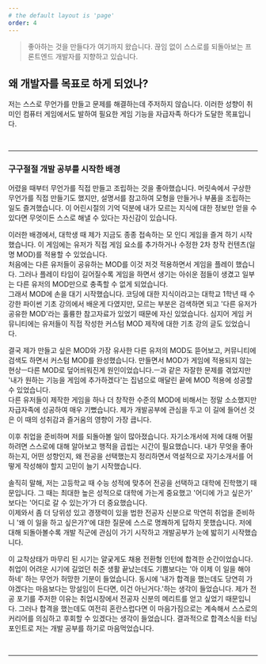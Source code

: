 ```yaml
---
# the default layout is 'page'
order: 4
---
```


> 좋아하는 것을 만들다가 여기까지 왔습니다. 끊임 없이 스스로를 되돌아보는 프론트엔드 개발자를 지향하고 있습니다.

## 왜 개발자를 목표로 하게 되었나?

저는 스스로 무언가를 만들고 문제를 해결하는데 주저하지 않습니다. 이러한 성향이 취미인 컴퓨터 게임에서도 발하여 필요한 게임 기능을 자급자족 하다가 도달한 목표입니다.

<br>

---

### 구구절절 개발 공부를 시작한 배경

어렸을 때부터 무언가를 직접 만들고 조립하는 것을 좋아했습니다. 머릿속에서 구상한 무언가를 직접 만들기도 했지만, 설명서를 참고하여 모형을 만들거나 부품을 조립하는 일도 즐겨했습니다. 이 어린시절의 기억 덕분에 내가 모르는 지식에 대한 정보만 얻을 수 있다면 무엇이든 스스로 해낼 수 있다는 자신감이 있습니다.

이러한 배경에서, 대학생 때 제가 지금도 종종 접속하는 모 인디 게임을 즐겨 하기 시작했습니다. 이 게임에는 유저가 직접 게임 요소를 추가하거나 수정한 2차 창작 컨텐츠(일명 MOD)를 적용할 수 있었습니다.  
처음에는 다른 유저들이 공유하는 MOD를 이것 저것 적용하면서 게임을 플레이 했습니다. 그러나 플레이 타임이 길어질수록 게임을 하면서 생기는 아쉬운 점들이 생겼고 일부는 다른 유저의 MOD만으로 충족할 수 없게 되었습니다.  
그래서 MOD에 손을 대기 시작했습니다. 코딩에 대한 지식이라고는 대학교 1학년 때 수강한 파이썬 기초 강의에서 배운게 다였지만, 모르는 부분은 검색하면 되고 '다른 유저가 공유한 MOD'라는 훌륭한 참고자료가 있었기 때문에 자신 있었습니다. 심지어 게임 커뮤니티에는 유저들이 직접 작성한 커스텀 MOD 제작에 대한 기초 강의 글도 있었습니다.

결국 제가 만들고 싶은 MOD와 가장 유사한 다른 유저의 MOD도 뜯어보고, 커뮤니티에 검색도 하면서 커스텀 MOD를 완성했습니다. 만들면서 MOD가 게임에 적용되지 않는 현상ㅡ다른 MOD로 덮어씌워진게 원인이었습니다.ㅡ과 같은 자잘한 문제를 겪었지만 '내가 원하는 기능을 게임에 추가하겠다'는 집념으로 매달린 끝에 MOD 적용에 성공할 수 있었습니다.  
다른 유저들이 제작한 게임을 하나 더 창작한 수준의 MOD에 비해서는 정말 소소했지만 자급자족에 성공하여 매우 기뻤습니다. 제가 개발공부에 관심을 두고 이 길에 들어선 것은 이 때의 성취감과 즐거움의 영향이 가장 큽니다.

이후 취업을 준비하며 저를 되돌아볼 일이 많아졌습니다. 자기소개서에 저에 대해 어필하려면 스스로에 대해 알아보고 행적을 곱씹는 시간이 필요했습니다. 내가 무엇을 좋아하는지, 어떤 성향인지, 왜 전공을 선택했는지 정리하면서 역설적으로 자기소개서를 어떻게 작성해야 할지 고민이 늘기 시작했습니다.

솔직히 말해, 저는 고등학교 때 수능 성적에 맞추어 전공을 선택하고 대학에 진학했기 때문입니다. 그 때는 최대한 높은 성적으로 대학에 가는게 중요했고 '어디에 가고 싶은가' 보다는 '어디로 갈 수 있는가'가 더 중요했습니다.  
이제와서 좀 더 당위성 있고 경쟁력이 있을 법한 전공자 신분으로 막연히 취업을 준비하니 '왜 이 일을 하고 싶은가?'에 대한 질문에 스스로 명쾌하게 답하지 못했습니다. 저에 대해 되돌아볼수록 개발 직군에 관심이 가기 시작하고 개발공부가 눈에 밟히기 시작했습니다.

이 교착상태가 마무리 된 시기는 얄궂게도 채용 전환형 인턴에 합격한 순간이었습니다. 취업이 어려운 시기에 길었던 취준 생활 끝났는데도 기쁨보다는 '아 이제 이 일을 해야 하네' 하는 무언가 허망한 기분이 들었습니다. 동시에 '내가 합격을 했는데도 당연히 가야겠다는 마음보다는 망설임이 든다면, 이건 아닌거다.'하는 생각이 들었습니다. 제가 전공 포기를 주저한 이유는 취업시장에서 전공자 신분의 메리트를 얻고 싶었기 때문입니다. 그러나 합격을 했는데도 여전히 혼란스럽다면 이 마음가짐으로는 계속해서 스스로의 커리어를 의심하고 후회할 수 있겠다는 생각이 들었습니다.
결과적으로 합격소식을 터닝포인트로 저는 개발 공부를 하기로 마음먹었습니다.

<br>

---
